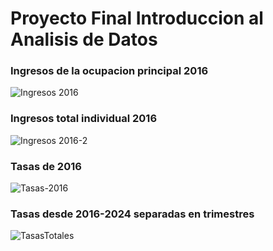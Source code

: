 # Proyecto Final Introduccion al Analisis de Datos

### Ingresos de la ocupacion principal 2016
![Ingresos 2016](https://github.com/user-attachments/assets/c0a755d2-ae29-4a7d-9a7b-0f0358a948a3)

### Ingresos total individual 2016
![Ingresos 2016-2](https://github.com/user-attachments/assets/9ffa7082-89af-4e48-9964-1caa50903850)

### Tasas de 2016 
![Tasas-2016](https://github.com/user-attachments/assets/1128bd23-95cb-434f-b5e5-4cbbd7411e25)

### Tasas desde 2016-2024 separadas en trimestres
![TasasTotales](https://github.com/user-attachments/assets/b94c1898-0dc0-44e8-b19c-f146b0654363)

